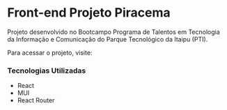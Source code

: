 # Front-end Projeto Piracema

Projeto desenvolvido no Bootcampo Programa de Talentos em Tecnologia da Informação e Comunicação do Parque Tecnológico da Itaipu (PTI).

Para acessar o projeto, visite: 

### Tecnologias Utilizadas

- React
- MUI
- React Router